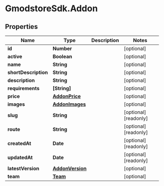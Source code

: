 # GmodstoreSdk.Addon

## Properties

Name | Type | Description | Notes
------------ | ------------- | ------------- | -------------
**id** | **Number** |  | [optional] 
**active** | **Boolean** |  | [optional] 
**name** | **String** |  | [optional] 
**shortDescription** | **String** |  | [optional] 
**description** | **String** |  | [optional] 
**requirements** | **[String]** |  | [optional] 
**price** | [**AddonPrice**](AddonPrice.md) |  | [optional] 
**images** | [**AddonImages**](AddonImages.md) |  | [optional] 
**slug** | **String** |  | [optional] [readonly] 
**route** | **String** |  | [optional] [readonly] 
**createdAt** | **Date** |  | [optional] [readonly] 
**updatedAt** | **Date** |  | [optional] [readonly] 
**latestVersion** | [**AddonVersion**](AddonVersion.md) |  | [optional] 
**team** | [**Team**](Team.md) |  | [optional] 


